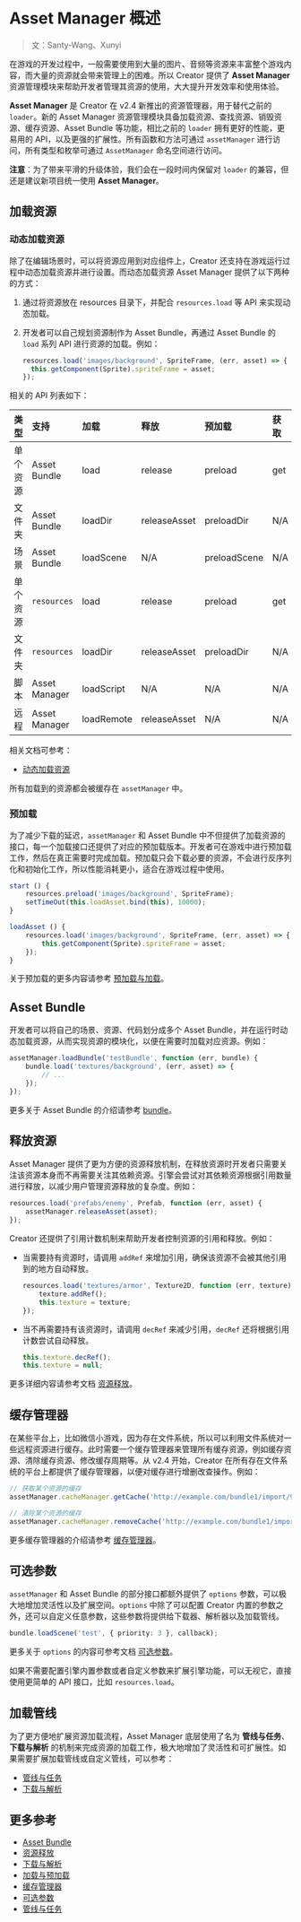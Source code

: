 # Asset Manager 概述

> 文：Santy-Wang、Xunyi

在游戏的开发过程中，一般需要使用到大量的图片、音频等资源来丰富整个游戏内容，而大量的资源就会带来管理上的困难。所以 Creator 提供了 **Asset Manager** 资源管理模块来帮助开发者管理其资源的使用，大大提升开发效率和使用体验。

**Asset Manager** 是 Creator 在 v2.4 新推出的资源管理器，用于替代之前的 `loader`。新的 Asset Manager 资源管理模块具备加载资源、查找资源、销毁资源、缓存资源、Asset Bundle 等功能，相比之前的 `loader` 拥有更好的性能，更易用的 API，以及更强的扩展性。所有函数和方法可通过 `assetManager` 进行访问，所有类型和枚举可通过 `AssetManager` 命名空间进行访问。

**注意**：为了带来平滑的升级体验，我们会在一段时间内保留对 `loader` 的兼容，但还是建议新项目统一使用 **Asset Manager**。

## 加载资源

### 动态加载资源

除了在编辑场景时，可以将资源应用到对应组件上，Creator 还支持在游戏运行过程中动态加载资源并进行设置。而动态加载资源 Asset Manager 提供了以下两种的方式：

1. 通过将资源放在 resources 目录下，并配合 `resources.load` 等 API 来实现动态加载。
2. 开发者可以自己规划资源制作为 Asset Bundle，再通过 Asset Bundle 的 `load` 系列 API 进行资源的加载。例如：

    ```typescript
    resources.load('images/background', SpriteFrame, (err, asset) => {
      this.getComponent(Sprite).spriteFrame = asset;
    });
    ```

相关的 API 列表如下：

| 类型 | 支持 | 加载 | 释放 | 预加载 | 获取 | 查询资源信息 |
| :-- | :-- | :-- | :-- | :-- | :-- | :-- |
| 单个资源 | Asset Bundle   | load       | release      | preload      | get | getInfoWithPath |
| 文件夹   | Asset Bundle   | loadDir    | releaseAsset | preloadDir   | N/A | getDirWithPath  |
| 场景     | Asset Bundle   | loadScene  | N/A          | preloadScene | N/A | getSceneInfo    |
| 单个资源 | `resources` | load       | release      | preload      | get | getInfoWithPath |
| 文件夹   | `resources` | loadDir    | releaseAsset | preloadDir   | N/A | getDirWithPath  |
| 脚本     | Asset Manager  | loadScript | N/A          | N/A          | N/A | N/A             |
| 远程     | Asset Manager  | loadRemote | releaseAsset | N/A          | N/A | N/A             |

相关文档可参考：

- [动态加载资源](dynamic-load-resources.md)

所有加载到的资源都会被缓存在 `assetManager` 中。

### 预加载

为了减少下载的延迟，`assetManager` 和 Asset Bundle 中不但提供了加载资源的接口，每一个加载接口还提供了对应的预加载版本。开发者可在游戏中进行预加载工作，然后在真正需要时完成加载。预加载只会下载必要的资源，不会进行反序列化和初始化工作，所以性能消耗更小，适合在游戏过程中使用。

```typescript
start () {
    resources.preload('images/background', SpriteFrame);
    setTimeOut(this.loadAsset.bind(this), 10000);
}

loadAsset () {
    resources.load('images/background', SpriteFrame, (err, asset) => {
        this.getComponent(Sprite).spriteFrame = asset;
    });
}
```

关于预加载的更多内容请参考 [预加载与加载](preload-load.md)。

## Asset Bundle

开发者可以将自己的场景、资源、代码划分成多个 Asset Bundle，并在运行时动态加载资源，从而实现资源的模块化，以便在需要时加载对应资源。例如：

```typescript
assetManager.loadBundle('testBundle', function (err, bundle) {
    bundle.load('textures/background', (err, asset) => {
        // ...
    });
});
```

更多关于 Asset Bundle 的介绍请参考 [bundle](bundle.md)。

## 释放资源

Asset Manager 提供了更为方便的资源释放机制，在释放资源时开发者只需要关注该资源本身而不再需要关注其依赖资源。引擎会尝试对其依赖资源根据引用数量进行释放，以减少用户管理资源释放的复杂度。例如：

```typescript
resources.load('prefabs/enemy', Prefab, function (err, asset) {
    assetManager.releaseAsset(asset);
});
```

Creator 还提供了引用计数机制来帮助开发者控制资源的引用和释放。例如：

- 当需要持有资源时，请调用 `addRef` 来增加引用，确保该资源不会被其他引用到的地方自动释放。

  ```typescript
  resources.load('textures/armor', Texture2D, function (err, texture) {
      texture.addRef();
      this.texture = texture;
  });
  ```

- 当不再需要持有该资源时，请调用 `decRef` 来减少引用，`decRef` 还将根据引用计数尝试自动释放。

  ```typescript
  this.texture.decRef();
  this.texture = null;
  ```

更多详细内容请参考文档 [资源释放](release-manager.md)。

## 缓存管理器

在某些平台上，比如微信小游戏，因为存在文件系统，所以可以利用文件系统对一些远程资源进行缓存。此时需要一个缓存管理器来管理所有缓存资源，例如缓存资源、清除缓存资源、修改缓存周期等。从 v2.4 开始，Creator 在所有存在文件系统的平台上都提供了缓存管理器，以便对缓存进行增删改查操作。例如：

```typescript
// 获取某个资源的缓存
assetManager.cacheManager.getCache('http://example.com/bundle1/import/9a/9aswe123-dsqw-12xe-123xqawe12.json');

// 清除某个资源的缓存
assetManager.cacheManager.removeCache('http://example.com/bundle1/import/9a/9aswe123-dsqw-12xe-123xqawe12.json');
```

更多缓存管理器的介绍请参考 [缓存管理器](cache-manager.md)。

## 可选参数

`assetManager` 和 Asset Bundle 的部分接口都额外提供了 `options` 参数，可以极大地增加灵活性以及扩展空间。`options` 中除了可以配置 Creator 内置的参数之外，还可以自定义任意参数，这些参数将提供给下载器、解析器以及加载管线。

```typescript
bundle.loadScene('test', { priority: 3 }, callback);
```

更多关于 `options` 的内容可参考文档 [可选参数](options.md)。

如果不需要配置引擎内置参数或者自定义参数来扩展引擎功能，可以无视它，直接使用更简单的 API 接口，比如 `resources.load`。

## 加载管线

为了更方便地扩展资源加载流程，Asset Manager 底层使用了名为 **管线与任务**、**下载与解析** 的机制来完成资源的加载工作，极大地增加了灵活性和可扩展性。如果需要扩展加载管线或自定义管线，可以参考：

- [管线与任务](pipeline-task.md)
- [下载与解析](downloader-parser.md)

## 更多参考

- [Asset Bundle](bundle.md)
- [资源释放](release-manager.md)
- [下载与解析](downloader-parser.md)
- [加载与预加载](preload-load.md)
- [缓存管理器](cache-manager.md)
- [可选参数](options.md)
- [管线与任务](pipeline-task.md)
